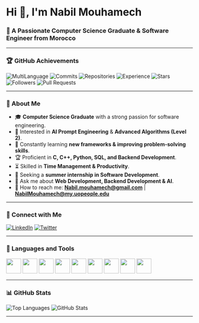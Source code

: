 # Hi 👋, I'm Nabil Mouhamech

### 🎯 A Passionate Computer Science Graduate & Software Engineer from Morocco

---

### 🏆 GitHub Achievements  
![MultiLanguage](https://img.shields.io/badge/MultiLanguage-Rainbow-blue)
![Commits](https://img.shields.io/badge/Ultra%20Committer-939pt-green)
![Repositories](https://img.shields.io/badge/Hyper%20Repo%20Creator-40pt-purple)
![Experience](https://img.shields.io/badge/Junior%20Dev-7pt-yellow)
![Stars](https://img.shields.io/badge/First%20Star-1pt-gray)
![Followers](https://img.shields.io/badge/First%20Follower-2pt-blue)
![Pull Requests](https://img.shields.io/badge/First%20Pull%20Request-5pt-orange)

---

### **📌 About Me**
- 🎓 **Computer Science Graduate** with a strong passion for software engineering.
- 🤖 Interested in **AI Prompt Engineering** & **Advanced Algorithms (Level 2)**.
- 🌱 Constantly learning **new frameworks & improving problem-solving skills**.
- 🏆 Proficient in **C, C++, Python, SQL, and Backend Development**.
- ⏳ Skilled in **Time Management & Productivity**.
- 💼 Seeking a **summer internship in Software Development**.
- 💬 Ask me about **Web Development, Backend Development & AI**.
- 📩 How to reach me: **Nabil.mouhamech@gmail.com** | **NabilMouhamech@my.uopeople.edu**

---

### **🔗 Connect with Me**
[![LinkedIn](https://img.shields.io/badge/LinkedIn-Connect-blue)](https://www.linkedin.com/in/nabilmouhamech/)
[![Twitter](https://img.shields.io/badge/Twitter-Follow-blue)](https://x.com/nabilmouhamech)

---

### **🚀 Languages and Tools**
<p align="left">
  <img src="https://cdn.jsdelivr.net/gh/devicons/devicon/icons/javascript/javascript-original.svg" width="40" height="40"/>
  <img src="https://cdn.jsdelivr.net/gh/devicons/devicon/icons/typescript/typescript-original.svg" width="40" height="40"/>
  <img src="https://cdn.jsdelivr.net/gh/devicons/devicon/icons/python/python-original.svg" width="40" height="40"/>
  <img src="https://cdn.jsdelivr.net/gh/devicons/devicon/icons/c/c-original.svg" width="40" height="40"/>
  <img src="https://cdn.jsdelivr.net/gh/devicons/devicon/icons/cplusplus/cplusplus-original.svg" width="40" height="40"/>
  <img src="https://cdn.jsdelivr.net/gh/devicons/devicon/icons/sqlite/sqlite-original.svg" width="40" height="40"/>
  <img src="https://cdn.jsdelivr.net/gh/devicons/devicon/icons/nextjs/nextjs-original.svg" width="40" height="40"/>
  <img src="https://cdn.jsdelivr.net/gh/devicons/devicon/icons/docker/docker-original.svg" width="40" height="40"/>
  <img src="https://cdn.jsdelivr.net/gh/devicons/devicon/icons/kubernetes/kubernetes-plain.svg" width="40" height="40"/>
</p>

---

### **📊 GitHub Stats**
![Top Languages](https://github-readme-stats.vercel.app/api/top-langs/?username=NabilM5&layout=compact&theme=dark)
![GitHub Stats](https://github-readme-stats.vercel.app/api?username=NabilM5&show_icons=true&theme=dark)

---
